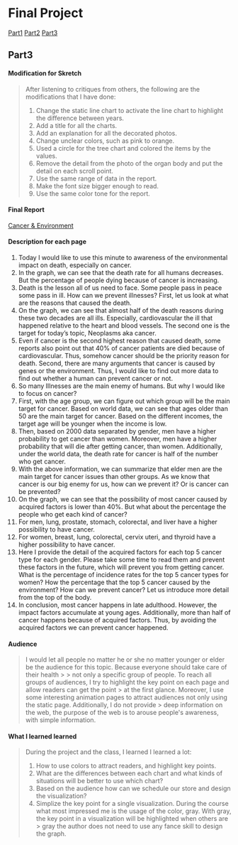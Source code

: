 # Final Project
[Part1](https://weih2-wh.github.io/Telling_stories_with_data_Porfolio/final_project_part1_WeiHuang.html  "Title") 
[Part2](https://weih2-wh.github.io/Telling_stories_with_data_Porfolio/final_project_part2_WeiHuang.html  "Title") 
[Part3](https://weih2-wh.github.io/Telling_stories_with_data_Porfolio/final_project_part3_WeiHuang.html  "Title") 

## Part3
#### Modification for Skretch
> After listening to critiques from others, the following are the modifications that I have done: 
> 1. Change the static line chart to activate the line chart to highlight the difference between years.
> 2. Add a title for all the charts.
> 3. Add an explanation for all the decorated photos.
> 4. Change unclear colors, such as pink to orange.
> 5. Used a circle for the tree chart and colored the items by the values.
> 6. Remove the detail from the photo of the organ body and put the detail on each scroll point.
> 7. Use the same range of data in the report.
> 8. Make the font size bigger enough to read.
> 9. Use the same color tone for the report.

#### Final Report
[Cancer & Environment](https://carnegiemellon.shorthandstories.com/cancer-environment/index.html  "Title") 

#### Description for each page
1.	Today I would like to use this minute to awareness of the environmental impact on death, especially on cancer.
2.	In the graph, we can see that the death rate for all humans decreases. But the percentage of people dying because of cancer is increasing.
3.	Death is the lesson all of us need to face. Some people pass in peace some pass in ill. How can we prevent illnesses? First, let us look at what are the reasons that caused the death.
4.	On the graph, we can see that almost half of the death reasons during these two decades are all ills. Especially, cardiovascular the ill that happened relative to the heart and blood vessels. The second one is the target for today’s topic, Neoplasms aka cancer.
5.	Even if cancer is the second highest reason that caused death, some reports also point out that 40% of cancer patients are died because of cardiovascular. Thus, somehow cancer should be the priority reason for death.
Second, there are many arguments that cancer is caused by genes or the environment.
Thus, I would like to find out more data to find out whether a human can prevent cancer or not.
6.	So many Illnesses are the main enemy of humans. But why I would like to focus on cancer?
7.	First, with the age group, we can figure out which group will be the main target for cancer.
Based on world data, we can see that ages older than 50 are the main target for cancer. Based on the different incomes, the target age will be younger when the income is low.
8.	Then, based on 2000 data separated by gender, men have a higher probability to get cancer than women. Moreover, men have a higher probability that will die after getting cancer, than women. Additionally, under the world data, the death rate for cancer is half of the number who get cancer.
9.	With the above information, we can summarize that elder men are the main target for cancer issues than other groups. As we know that cancer is our big enemy for us, how can we prevent it? Or is cancer can be prevented?
10.	On the graph, we can see that the possibility of most cancer caused by acquired factors is lower than 40%. But what about the percentage the people who get each kind of cancer?
11.	For men, lung, prostate, stomach, colorectal, and liver have a higher possibility to have cancer.
12.	For women, breast, lung, colorectal, cervix uteri, and thyroid have a higher possibility to have cancer.
13.	Here I provide the detail of the acquired factors for each top 5 cancer type for each gender. Please take some time to read them and prevent these  factors in the future, which will prevent you from getting cancer.
What is the percentage of incidence rates for the top 5 cancer types for women?
How the percentage that the top 5 cancer caused by the environment?
How can we prevent cancer?
Let us introduce more detail from the top of the body.
14.	In conclusion, most cancer happens in late adulthood. However, the impact factors accumulate at young ages. Additionally, more than half of cancer happens because of acquired factors. Thus, by avoiding the acquired factors we can prevent cancer happened. 

#### Audience

> I would let all people no matter he or she no matter younger or elder be the audience for this topic. Because everyone should take care of their health >  > not only a specific group of people. To reach all groups of audiences, I try to highlight the key point on each page and allow readers can get the point > at the first glance. Moreover, I use some interesting animation pages to attract audiences not only using the static page. Additionally, I do not provide > deep information on the web, the purpose of the web is to arouse people's awareness, with simple information.

#### What I learned learned
> During the project and the class, I learned I learned a lot:
> 1. How to use colors to attract readers, and highlight key points.
> 2. What are the differences between each chart and what kinds of situations will be better to use which chart?
> 3. Based on the audience how can we schedule our store and design the visualization?
> 4. Simplize the key point for a single visualization.
> During the course what most impressed me is the usage of the color, gray. With gray, the key point in a visualization will be highlighted when others are > gray the author does not need to use any fance skill to design the graph.


